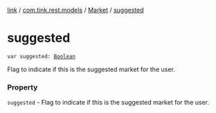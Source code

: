 [link](../../index.md) / [com.tink.rest.models](../index.md) / [Market](index.md) / [suggested](./suggested.md)

# suggested

`var suggested: `[`Boolean`](https://kotlinlang.org/api/latest/jvm/stdlib/kotlin/-boolean/index.html)

Flag to indicate if this is the suggested market for the user.

### Property

`suggested` - Flag to indicate if this is the suggested market for the user.